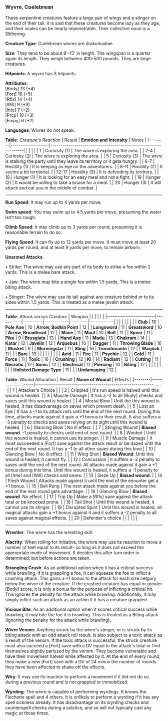 ### Wyvre, Cuelebrean
These serpentine creatures feature a large pair of wings and a stinger on the end of their tail. It is said that these creatures become lazy as they age, and their scales can be nearly impenetrable. Their collective noun is a Slithering.

**Creature Type**: Cuelebrean wivres are drakomadiae.

**Size**: They tend to be about 9'-15' in length. The wingspan is a quarter again its length. They weigh between 400-500 pounds. They are large creatures.

**Hitpoints**: A wyvre has 3 hitpoints.

**Attributes**:  
[Body] 13 (+4)  
[Fort] 16 (+5)  
[Rflx] 14 (+4)  
[Will] 9 (+3)  
[Inte] 7 (+2)  
[Prcp] 10 (+3)  
[Empy] 6 (+2)  

**Languages**: Wivres do not speak.

**Table**: *Creature's Reaction*
| Result | **Emotion and Intensity** | Notes        |
|--------|-------------------|----------------------------------------------------------------|
|        |                                                |                                   |
|    1   | Curiosity (1) | The wivre is exploring the area. |
|   2-4  | Curiosity (2) | The wivre is exploring the area. |
|    5   | Curiosity (3) | The wivre is stalking the party until they leave its territory or it gets hungry. |
|   6-7  | Hostility (1) | It is keeping an eye on the adventurers. |
|   8-11 | Hostility (2) | It seems a bit territorial. |
|  12-17 | Hostility (3) | It is defending its territory. |
|   18   | Hunger (1)    | It is looking for an easy meal and not a fight. |
|   19   | Hunger (2)    | It would be willing to take a bruise for a meal. |
|   20   | Hunger (3)    | It will attack and eat you in the middle of combat. |

-----

**Run Speed**: It may run up to 4 yards per move.

**Swim speed**: You may swim up to 4.5 yards per move, presuming the water isn’t too rough.

**Climb Speed**: It may climb up to 3 yards per round, presuming it is reasonable terrain to do so.

**Flying Speed**: It can fly up to 12 yards per move. It must move at least 20 yards per round, and at least 9 yards per move, to remain airborn.

**Unarmed Attacks**;

 • Strike: The wivre may use any part of its body to strike a foe within 2 yards. This is a melee bare attack.

 • Jaw: The wivre may bite a single foe within 1.5 yards. This is a melee biting attack.

 • Stinger: The wivre may use its tail against any creature behind or to its sides within 1.5 yards. This is treated as a melee javelin attack.

-----

**Table**: *Attack versus Creature*
| Weapon                 |          |            |         |            |         |
|------------------------|-----------|----------|------------|---------|------------|
|                        |          |            |         |            |         |
| **Club**                   | 16     | **Pole Axe**      | 10     | **Arrow, Bodkin Point**    | 12    |
| **Longsword**              | 11     | **Greatsword**    | 10     | **Arrow, Broadhead**       | 12    |
| **Mace**                   | 11     | **Maul**          | 10   | **Bolt** | 11    |
| **Spear**                  | 11     | **Pike**          | 9     | **Brusgiata** | 13     |
| **Hand Axe**               | 11     | **Madu**          | 13    | **Chakram** | 14    |
| **Katar**                  | 12     | **Javelin**       | 12    | **Arquebus** | 10    |
| **Dagger**                 | 11     | **Throwing Blade** | 16   | **Musket** |  9    |
| **Morningstar**            | 11     | **Sling**         | 16    | **Tronutonante** | 12    |
| **Warpick**                | 11     |              |            |  **Bare** |   19  |
|                        |           |          |            |         |            |
| **Acid**                   | 11     | **Fire**          | 11     | **Psychic** | 12     |
| **Cold**                   | 11     | **Force**         | 11     | **Toxic**  | 16     |
| **Crushing**               | 12     | **Ki**            | 14     | **Radiant** | 12     |
| **Cutting**                | 11     | **Necrotic**      | 12     | **Sonic** | 12    |
| **Electrical**             | 11     | **Piercing**      | 10     | **Biting** | 12    |
|                        |           |          |            |         |            |
| **Unlisted Damage Type**   | 11     |              |             | **Undamaging** | 12 |

**Table**: *Wound Allocation*
| Result | **Name of Wound** | Effects                                                        |
|--------|-------------------|----------------------------------------------------------------|
|   1    | Attacker's Choice |                                                                |
|   2    | Crippled          | It's run speed is halved until this wound is healed.      |
|   3    | Muscle Damage     | It has a -2 to all [Body] checks and saves until this wound is healed. |
|   4    | Mortal Blow       | Until the this wound is healed, it has disadvantage on saves which prevent death. |
|   5    | Lost an Eye       | It has a -1 to its attack rolls until the end of the next round. During this time, attacks made against it gain a +1 bonus to their result. It also suffers a -3 penalty to checks and saves relying on its sight until this wound is healed. |
|   6    | Glancing Blow     | No ill effect. |
|   7    | Stinging Wound    | **Biased wound**. -1 penalty to checks until end of next round. |
|   8    | Winded      | Until this wound is healed, it cannot use its stinger.     |
|   9    | Muscle Damage     |  It must succeeded a [Fort] save against the attack result or be dazed until the end of the next round. It has a -1 to all other saves during this time.|
|   10   | Glancing Blow     | No ill effect. |
|   11   | Wing Shot         | **Biased Wound**. Until this wound is healed, it cannot fly. |
|   12   | Concussion        | It suffers a -2 penalty to saves until the end of the next round. All attacks made against it gain a +1 bonus during this time. Until this wound is healed, it suffers a -1 penalty to all [Inte] and [Will] checks and saves. |
|   13   | Sieze Up          | **Biased wound**.  |
|   14   | Flesh Wound       | Attacks made against it until the end of the enounter get a +1 bonus. |
|   15   | Bell Rung         | The next attack made against you before the end of the next round gets advantage.  |
|   16   | Glancing Blow     | **Biased wound**. No effect. |
|   17   | Trip Up           | Make a [Rflx] save against the attack total or be knocked prone.                                  |
|   18   | Tail Shot         | Until this wound is healed, it cannot use its stinger. |
|   19   | Disrupted Spirit  | Until this wound is healed, all magical attacks gain a +1 bonus against it and it suffers a -2 penalty to all saves against magical effects. |
|   20   | Defender's choice |                                   |
|        |                                                |                                   |

-----

**Wrestler**: The wivre has the wrestling skill.

**Alacrity**: When rolling for initiative, the wivre may use its reaction to move a number of feet equal to its result- so long as it does not exceed the appropriate mode of movement. It decides this after turn order is determined, but before actions are taken.

**Strangling Crush**: As an additional option when it has a critical success while brawling, if it is grappling a foe, it can squeeze the foe to inflict a crushing attack. This gains a +1 bonus to the attack for each size cetgory below the wivre of the creature. If the crushed creature has equal or greater [Body] score, it is only a bonus for the purpose of inflicting a crtitcal hit. This ignores the penalty for the attack while brawling. Additionally, it may simply inflict such an attack as an action if it has a creature grappled.

**Vicious Bite**: As an additional option when it scores critical success while brawling, it may bite the foe it is brawling. This is treated as a Biting attack (ignoring the penalty for the attack while brawling).

**Wivre Venom**: Anything struck by the wivre's stinger, or is struck by its biting attack with an odd attack roll result, is also subject to a toxic attack as a result of the venom. If the toxic attack is successful, the struck creature must also succeed a [Fort] save with a DV equal to the attack's total or find themselves slightly parlyzed by the venom. They become vulnerable and have their movement halved while affected by it. At the end of every round, they make a new [Fort] save with a DV of 24 minus the number of rounds they have been affected to shake off the effects.

**Wiry**: It may use its reaction to perform a movement if it did not do so during a previous round and is not grappled or immobilized.

**Wyrding**: The wivre is capable of performing wyrdings. It knows the Flechette spell and 4 others. It is unlikely to perform a wyrding if it has any spell sickness already. It has disadvantage on its wyrding checks and counterspell checks during a solstice, and so will not typically cast any magic at those times.
